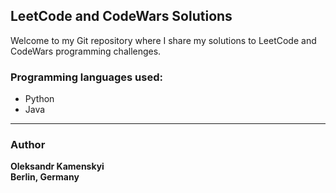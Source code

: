 ## LeetCode and CodeWars Solutions

Welcome to my Git repository where I share my solutions to LeetCode and CodeWars programming challenges.

### Programming languages used:
- Python
- Java

---
### Author
**Oleksandr Kamenskyi</br> 
Berlin, Germany**